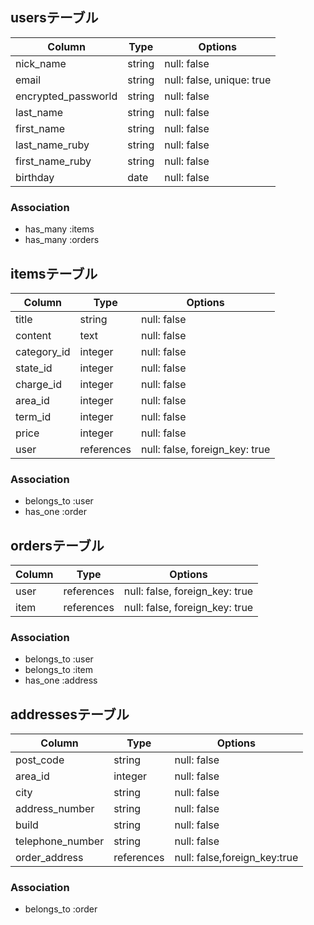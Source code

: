 ## usersテーブル

| Column               | Type       | Options                        |
| -------------------- | ---------- | ------------------------------ |
| nick_name            | string     | null: false                    |
| email                | string     | null: false, unique: true      |
| encrypted_passworld  | string     | null: false                    |
| last_name            | string     | null: false                    |
| first_name           | string     | null: false                    |
| last_name_ruby       | string     | null: false                    |
| first_name_ruby      | string     | null: false                    |
| birthday             | date       | null: false                    |

### Association
- has_many :items
- has_many :orders

## itemsテーブル

| Column               | Type       | Options                        |
| -------------------- | ---------- | ------------------------------ |
| title                | string     | null: false                    |
| content              | text       | null: false                    |
| category_id          | integer    | null: false                    |
| state_id             | integer    | null: false                    |
| charge_id            | integer    | null: false                    |
| area_id              | integer    | null: false                    |
| term_id              | integer    | null: false                    |
| price                | integer    | null: false                    |
| user                 | references | null: false, foreign_key: true |


### Association
- belongs_to :user
- has_one :order

## ordersテーブル

| Column               | Type       | Options                        |
| -------------------- | ---------- | ------------------------------ |
| user                 | references | null: false, foreign_key: true |
| item                 | references | null: false, foreign_key: true |

### Association
- belongs_to :user
- belongs_to :item
- has_one :address

## addressesテーブル

| Column               | Type       | Options                        |
| -------------------- | ---------- | ------------------------------ |
| post_code            | string     | null: false                    |
| area_id              | integer    | null: false                    |
| city                 | string     | null: false                    |
| address_number       | string     | null: false                    |
| build                | string     | null: false                    |
| telephone_number     | string     | null: false                    |
| order_address        | references | null: false,foreign_key:true   |

### Association
- belongs_to :order

